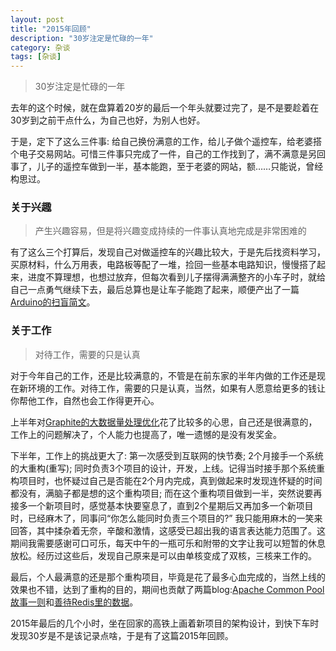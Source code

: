 ```yaml
---
layout: post
title: "2015年回顾"
description: "30岁注定是忙碌的一年"
category: 杂谈
tags: [杂谈]
---
```


>30岁注定是忙碌的一年

去年的这个时候，就在盘算着20岁的最后一个年头就要过完了，是不是要趁着在30岁到之前干点什么，为自己也好，为别人也好。

于是，定下了这么三件事: 给自己换份满意的工作，给儿子做个遥控车，给老婆搭个电子交易网站。可惜三件事只完成了一件，自己的工作找到了，满不满意是另回事了，儿子的遥控车做到一半，基本能跑，至于老婆的网站，额……只能说，曾经构思过。

### 关于兴趣
>产生兴趣容易，但是将兴趣变成持续的一件事认真地完成是非常困难的

有了这么三个打算后，发现自己对做遥控车的兴趣比较大，于是先后找资料学习，买原材料，什么万用表，电路板等配了一堆，捡回一些基本电路知识，慢慢搭了起来，进度不算理想，也想过放弃，但每次看到儿子摆得满满整齐的小车子时，就给自己一点勇气继续下去，最后总算也是让车子能跑了起来，顺便产出了一篇[Arduino的扫盲简文](http://neway6655.github.io/open-source%20hardware/2015/01/28/arduino-introduction.html)。

### 关于工作
>对待工作，需要的只是认真

对于今年自己的工作，还是比较满意的，不管是在前东家的半年内做的工作还是现在新环境的工作。对待工作，需要的只是认真，当然，如果有人愿意给更多的钱让你帮他工作，自然也会工作得更开心。

上半年对[Graphite的大数据量处理优化](http://neway6655.github.io/graphite/2015/03/24/practise-of-using-graphite.html)花了比较多的心思，自己还是很满意的，工作上的问题解决了，个人能力也提高了，唯一遗憾的是没有发奖金。

下半年，工作上的挑战更大了: 第一次感受到互联网的快节奏; 2个月接手一个系统的大重构(重写); 同时负责3个项目的设计，开发，上线。记得当时接手那个系统重构项目时，也怀疑过自己是否能在2个月内完成，真到做起来时发现连怀疑的时间都没有，满脑子都是想的这个重构项目; 而在这个重构项目做到一半，突然说要再接多一个新项目时，感觉基本快要窒息了，直到2个星期后又再加多一个新项目时，已经麻木了，同事问“你怎么能同时负责三个项目的?” 我只能用麻木的一笑来回答，其中揉杂着无奈，辛酸和激情，这感受已超出我的语言表达能力范围了。这期间我需要感谢可口可乐，每天中午的一瓶可乐和附带的文字让我可以短暂的休息放松。经历过这些后，发现自己原来是可以由单核变成了双核，三核来工作的。

最后，个人最满意的还是那个重构项目，毕竟是花了最多心血完成的，当然上线的效果也不错，达到了重构的目的，期间也贡献了两篇blog:[Apache Common Pool故事一则](http://neway6655.github.io/commons-pool,%20java/2015/12/12/ApacheCommonsPool%E6%95%85%E4%BA%8B%E4%B8%80%E5%88%99.html)和[善待Redis里的数据](http://neway6655.github.io/redis/2015/12/19/%E5%96%84%E5%BE%85Redis%E9%87%8C%E7%9A%84%E6%95%B0%E6%8D%AE.html)。

2015年最后的几个小时，坐在回家的高铁上画着新项目的架构设计，到快下车时发现30岁是不是该记录点啥，于是有了这篇2015年回顾。
